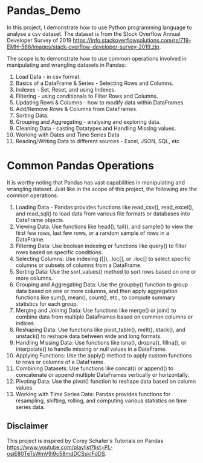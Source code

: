 # Pandas_Demo

In this project, I demonstrate how to use Python programming language to analyse a csv dataset. The dataset is from the Stock Overflow Annual Developer Survey of 2019 https://info.stackoverflowsolutions.com/rs/719-EMH-566/images/stack-overflow-developer-survey-2019.zip.

The scope is to demonstrate how to use common operations involved in manipulating and wrangling datasets in Pandas:

1. Load Data - in csv format.
2. Basics of a DataFrame & Series - Selecting Rows and Columns.
3. Indexes - Set, Reset, and using Indexes.
4. Filtering - using conditionals to Filter Rows and Columns.
5. Updating Rows & Columns - how to modify data within DataFrames.
6. Add/Remove Rows & Columns from DataFrames.
7. Sorting Data.
8. Grouping and Aggregating - analysing and exploring data.
9. Cleaning Data - casting Datatypes and Handling Missing values.
10. Working with Dates and Time Series Data
11. Reading/Writing Data to different sources - Excel, JSON, SQL, etc

# Common Pandas Operations

It is worthy noting that Pandas has vast capabilities in manipulating and wrangling dataset. Just like in the scope of this project, the following are the common operations:

1. Loading Data - Pandas provides functions like read_csv(), read_excel(), and read_sql() to load data from various file formats or databases into DataFrame objects.
2. Viewing Data: Use functions like head(), tail(), and sample() to view the first few rows, last few rows, or a random sample of rows in a DataFrame.
3. Filtering Data: Use boolean indexing or functions like query() to filter rows based on specific conditions.
4. Selecting Columns: Use indexing ([]), .loc[], or .iloc[] to select specific columns or subsets of columns from a DataFrame.
5. Sorting Data: Use the sort_values() method to sort rows based on one or more columns.
6. Grouping and Aggregating Data: Use the groupby() function to group data based on one or more columns, and then apply aggregation functions like sum(), mean(), count(), etc., to compute summary statistics for each group.
7. Merging and Joining Data: Use functions like merge() or join() to combine data from multiple DataFrames based on common columns or indices.
8. Reshaping Data: Use functions like pivot_table(), melt(), stack(), and unstack() to reshape data between wide and long formats.
9. Handling Missing Data: Use functions like isna(), dropna(), fillna(), or interpolate() to handle missing or null values in a DataFrame.
10. Applying Functions: Use the apply() method to apply custom functions to rows or columns of a DataFrame.
11. Combining Datasets: Use functions like concat() or append() to concatenate or append multiple DataFrames vertically or horizontally.
12. Pivoting Data: Use the pivot() function to reshape data based on column values.
13. Working with Time Series Data: Pandas provides functions for resampling, shifting, rolling, and computing various statistics on time series data.

## Disclaimer

This project is inspired by Corey Schafer's Tutorials on Pandas https://www.youtube.com/playlist?list=PL-osiE80TeTsWmV9i9c58mdDCSskIFdDS.